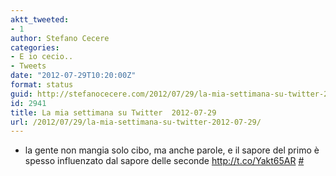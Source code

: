 ```yaml
---
aktt_tweeted:
- 1
author: Stefano Cecere
categories:
- E io cecio..
- Tweets
date: "2012-07-29T10:20:00Z"
format: status
guid: http://stefanocecere.com/2012/07/29/la-mia-settimana-su-twitter-2012-07-29/
id: 2941
title: La mia settimana su Twitter  2012-07-29
url: /2012/07/29/la-mia-settimana-su-twitter-2012-07-29/
---
```


<ul class="aktt_tweet_digest">
  <li>
    la gente non mangia solo cibo, ma anche parole, e il sapore del primo è spesso influenzato dal sapore delle seconde <a href="http://t.co/Yakt65AR" rel="nofollow">http://t.co/Yakt65AR</a> <a href="http://twitter.com/StefanoCecere/statuses/229506530150592512" class="aktt_tweet_time">#</a>
  </li>
</ul>
